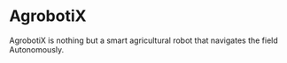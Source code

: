 # AgrobotiX
AgrobotiX is nothing but a smart agricultural robot that navigates the field Autonomously.
